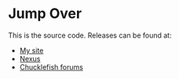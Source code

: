 # Jump Over
This is the source code. Releases can be found at:
* [My site](http://spacechase0.com/mods/stardew-valley/jump-over/)
* [Nexus](http://www.nexusmods.com/stardewvalley/mods/1844/?)
* [Chucklefish forums](http://community.playstarbound.com/resources/jump-over/5190/)
